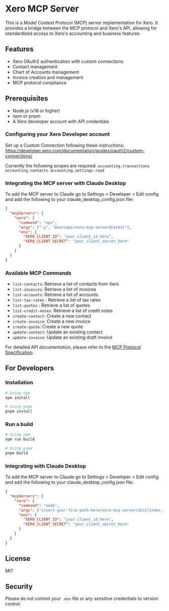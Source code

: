 # Xero MCP Server

This is a Model Context Protocol (MCP) server implementation for Xero. It provides a bridge between the MCP protocol and Xero's API, allowing for standardized access to Xero's accounting and business features.

## Features

- Xero OAuth2 authentication with custom connections
- Contact management
- Chart of Accounts management
- Invoice creation and management
- MCP protocol compliance

## Prerequisites

- Node.js (v18 or higher)
- npm or pnpm
- A Xero developer account with API credentials

### Configuring your Xero Developer account

Set up a Custom Connection following these instructions: https://developer.xero.com/documentation/guides/oauth2/custom-connections/

Currently the following scopes are required:
`accounting.transactions accounting.contacts accounting.settings.read`

### Integrating the MCP server with Claude Desktop

To add the MCP server to Claude go to Settings > Developer > Edit config and add the following to your claude_desktop_config.json file:

```json
{
  "mcpServers": {
    "xero": {
      "command": "npx",
      "args": ["-y", "@xeroapi/xero-mcp-server@latest"],
      "env": {
        "XERO_CLIENT_ID": "your_client_id_here",
        "XERO_CLIENT_SECRET": "your_client_secret_here"
      }
    }
  }
}
```

### Available MCP Commands

- `list-contacts`: Retrieve a list of contacts from Xero
- `list-invoices`: Retrieve a list of invoices
- `list-accounts`: Retrieve a list of accounts
- `list-tax-rates` : Retrieve a list of tax rates
- `list-quotes` : Retrieve a list of quotes
- `list-credit-notes`: Retrieve a list of credit notes
- `create-contact`: Create a new contact
- `create-invoice`: Create a new invoice
- `create-quote`: Create a new quote
- `update-contact`: Update an existing contact
- `update-invoice`: Update an existing draft invoice

For detailed API documentation, please refer to the [MCP Protocol Specification](https://modelcontextprotocol.io/).

## For Developers

### Installation

```bash
# Using npm
npm install

# Using pnpm
pnpm install
```

### Run a build

```bash
# Using npm
npm run build

# Using pnpm
pnpm build
```

### Integrating with Claude Desktop

To add the MCP server to Claude go to Settings > Developer > Edit config and add the following to your claude_desktop_config.json file:

```json
{
  "mcpServers": {
    "xero": {
      "command": "node",
      "args": ["insert-your-file-path-here/xero-mcp-server/dist/index.js"],
      "env": {
        "XERO_CLIENT_ID": "your_client_id_here",
        "XERO_CLIENT_SECRET": "your_client_secret_here"
      }
    }
  }
}
```

## License

MIT

## Security

Please do not commit your `.env` file or any sensitive credentials to version control.

